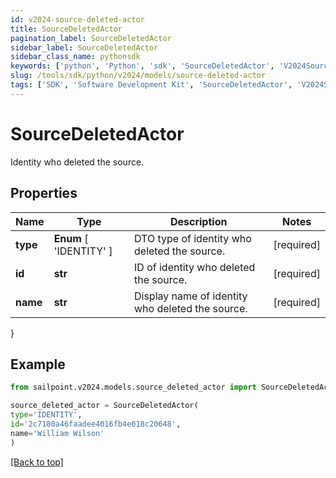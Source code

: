 ```yaml
---
id: v2024-source-deleted-actor
title: SourceDeletedActor
pagination_label: SourceDeletedActor
sidebar_label: SourceDeletedActor
sidebar_class_name: pythonsdk
keywords: ['python', 'Python', 'sdk', 'SourceDeletedActor', 'V2024SourceDeletedActor'] 
slug: /tools/sdk/python/v2024/models/source-deleted-actor
tags: ['SDK', 'Software Development Kit', 'SourceDeletedActor', 'V2024SourceDeletedActor']
---
```


# SourceDeletedActor

Identity who deleted the source.

## Properties

Name | Type | Description | Notes
------------ | ------------- | ------------- | -------------
**type** |  **Enum** [  'IDENTITY' ] | DTO type of identity who deleted the source. | [required]
**id** | **str** | ID of identity who deleted the source. | [required]
**name** | **str** | Display name of identity who deleted the source. | [required]
}

## Example

```python
from sailpoint.v2024.models.source_deleted_actor import SourceDeletedActor

source_deleted_actor = SourceDeletedActor(
type='IDENTITY',
id='2c7180a46faadee4016fb4e018c20648',
name='William Wilson'
)

```
[[Back to top]](#) 

